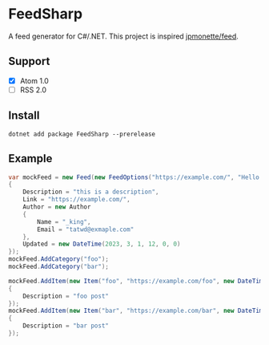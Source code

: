 # FeedSharp

A feed generator for C#/.NET. This project is inspired [jpmonette/feed](https://github.com/jpmonette/feed).

## Support 

- [x] Atom 1.0
- [ ] RSS 2.0

## Install

```
dotnet add package FeedSharp --prerelease
```

## Example

```csharp
var mockFeed = new Feed(new FeedOptions("https://example.com/", "Hello FeedSharp")
{
    Description = "this is a description",
    Link = "https://example.com/",
    Author = new Author
    {
        Name = "_king",
        Email = "tatwd@exmaple.com"
    },
    Updated = new DateTime(2023, 3, 1, 12, 0, 0)
});
mockFeed.AddCategory("foo");
mockFeed.AddCategory("bar");

mockFeed.AddItem(new Item("foo", "https://example.com/foo", new DateTime(2023, 1, 1))
{
    Description = "foo post"
});
mockFeed.AddItem(new Item("bar", "https://example.com/bar", new DateTime(2023, 1, 2))
{
    Description = "bar post"
});
```